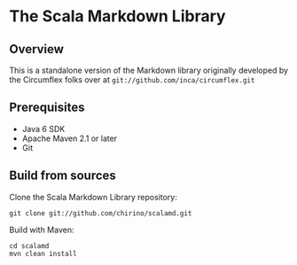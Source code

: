# The Scala Markdown Library

## Overview

This is a standalone version of the Markdown library originally developed by the 
Circumflex folks over at `git://github.com/inca/circumflex.git`

## Prerequisites

* Java 6 SDK
* Apache Maven 2.1 or later
* Git

## Build from sources

Clone the Scala Markdown Library repository:

    git clone git://github.com/chirino/scalamd.git

Build with Maven:

    cd scalamd
    mvn clean install


